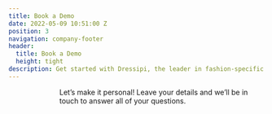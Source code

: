 ```yaml
---
title: Book a Demo
date: 2022-05-09 10:51:00 Z
position: 3
navigation: company-footer
header:
  title: Book a Demo
  height: tight
description: Get started with Dressipi, the leader in fashion-specific AI.
---
```


<p style="padding-left: 100px;"> Let’s make it personal! Leave your details and we’ll be in touch to answer all of your questions. </p>

<p style="padding-left: 100px;"> <script charset="utf-8" type="text/javascript" src="//js.hsforms.net/forms/shell.js"></script>
<script>
hbspt.forms.create({
region: "na1",
portalId: "9442988",
formId: "d833b04c-593c-4411-92c0-6fb8043f40e2"
});
</script> </p>